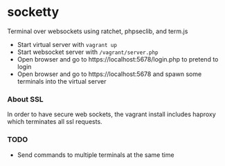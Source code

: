 # socketty
Terminal over websockets using ratchet, phpseclib, and term.js

* Start virtual server with `vagrant up`
* Start websocket server with `/vagrant/server.php`
* Open browser and go to https://localhost:5678/login.php to pretend to login
* Open browser and go to https://localhost:5678 and spawn some terminals into the virtual server

### About SSL
In order to have secure web sockets, the vagrant install includes haproxy which terminates all ssl requests.

### TODO

* Send commands to multiple terminals at the same time
